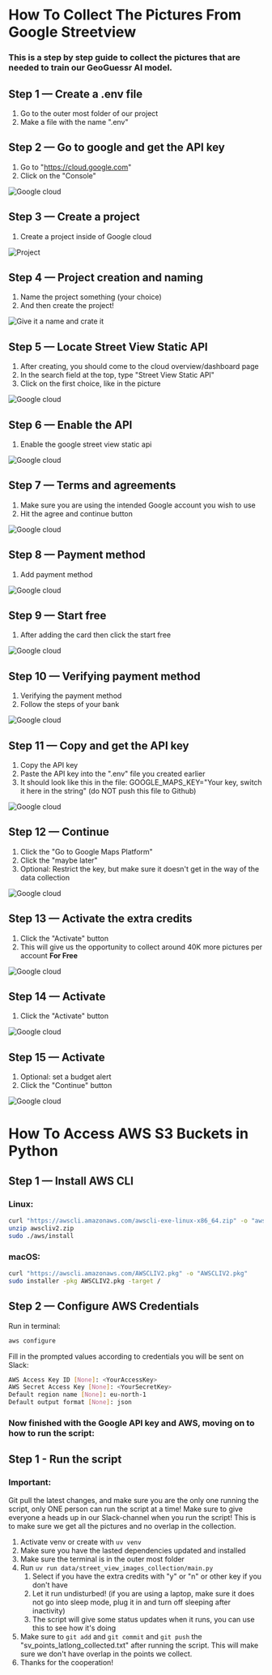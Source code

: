 # How To Collect The Pictures From Google Streetview

### This is a step by step guide to collect the pictures that are needed to train our GeoGuessr AI model.

## Step 1 — Create a .env file

1. Go to the outer most folder of our project
1. Make a file with the name ".env"

## Step 2 — Go to google and get the API key

1. Go to "https://cloud.google.com"
1. Click on the "Console"

![Google cloud](doc_pictures/1.png)

## Step 3 — Create a project

1. Create a project inside of Google cloud

![Project](doc_pictures/2.png)

## Step 4 — Project creation and naming

1. Name the project something (your choice)
1. And then create the project!

![Give it a name and crate it](doc_pictures/3.png)

## Step 5 — Locate Street View Static API

1. After creating, you should come to the cloud overview/dashboard page
1. In the search field at the top, type "Street View Static API"
1. Click on the first choice, like in the picture

![Google cloud](doc_pictures/5.png)

## Step 6 — Enable the API

1. Enable the google street view static api

![Google cloud](doc_pictures/6.png)

## Step 7 — Terms and agreements

1. Make sure you are using the intended Google account you wish to use
1. Hit the agree and continue button

![Google cloud](doc_pictures/7.png)

## Step 8 — Payment method

1. Add payment method

![Google cloud](doc_pictures/8.png)

## Step 9 — Start free

1. After adding the card then click the start free

![Google cloud](doc_pictures/9.png)

## Step 10 — Verifying payment method

1. Verifying the payment method
1. Follow the steps of your bank

![Google cloud](doc_pictures/10.png)

## Step 11 — Copy and get the API key

1. Copy the API key
1. Paste the API key into the ".env" file you created earlier
1. It should look like this in the file: GOOGLE_MAPS_KEY="Your key, switch it here in the string" (do NOT push this file to Github)

![Google cloud](doc_pictures/11.png)

## Step 12 — Continue

1. Click the "Go to Google Maps Platform"
1. Click the "maybe later"
1. Optional: Restrict the key, but make sure it doesn't get in the way of the data collection

![Google cloud](doc_pictures/12.png)

## Step 13 — Activate the extra credits

1. Click the "Activate" button
1. This will give us the opportunity to collect around 40K more pictures per account **For Free**

![Google cloud](doc_pictures/13.png)

## Step 14 — Activate

1. Click the "Activate" button

![Google cloud](doc_pictures/14.png)

## Step 15 — Activate

1. Optional: set a budget alert
1. Click the "Continue" button

![Google cloud](doc_pictures/15.png)

# How To Access AWS S3 Buckets in Python

## Step 1 — Install AWS CLI

### Linux:

```bash
curl "https://awscli.amazonaws.com/awscli-exe-linux-x86_64.zip" -o "awscliv2.zip"
unzip awscliv2.zip
sudo ./aws/install
```

### macOS:

```bash
curl "https://awscli.amazonaws.com/AWSCLIV2.pkg" -o "AWSCLIV2.pkg"
sudo installer -pkg AWSCLIV2.pkg -target /
```

## Step 2 — Configure AWS Credentials

Run in terminal:

```bash
aws configure
```

Fill in the prompted values according to credentials you will be sent on Slack:

```bash
AWS Access Key ID [None]: <YourAccessKey>
AWS Secret Access Key [None]: <YourSecretKey>
Default region name [None]: eu-north-1
Default output format [None]: json
```

### Now finished with the Google API key and AWS, moving on to how to run the script:

## Step 1 - Run the script

### Important:

Git pull the latest changes, and make sure you are the only one running the script, only ONE person can run the script at a time!
Make sure to give everyone a heads up in our Slack-channel when you run the script!
This is to make sure we get all the pictures and no overlap in the collection.

1. Activate venv or create with `uv venv`
1. Make sure you have the lasted dependencies updated and installed
1. Make sure the terminal is in the outer most folder
1. Run `uv run data/street_view_images_collection/main.py`
   1. Select if you have the extra credits with "y" or "n" or other key if you don't have
   1. Let it run undisturbed! (if you are using a laptop, make sure it does not go into sleep mode, plug it in and turn off sleeping after inactivity)
   1. The script will give some status updates when it runs, you can use this to see how it's doing
1. Make sure to `git add` and `git commit` and `git push` the "sv_points_latlong_collected.txt" after running the script. This will make sure we don't have overlap in the points we collect.
1. Thanks for the cooperation!
